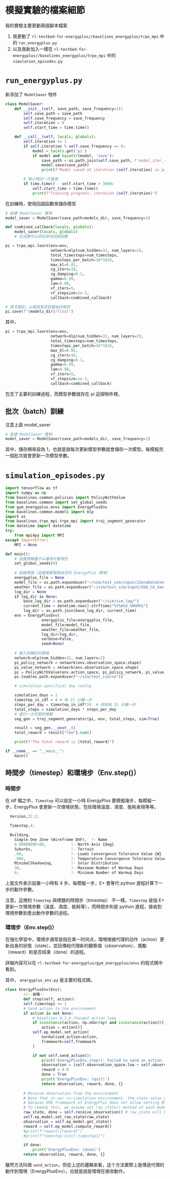 # 模擬實驗的檔案細節

我的實驗主要更動兩個腳本檔案

1. 我更動了 `rl-testbed-for-energyplus//baselines_energyplus/trpo_mpi` 中的 `run_energyplus.py` 
2. 以及我新加入一樣在 `rl-testbed-for-energyplus//baselines_energyplus/trpo_mpi` 中的  `simulation_episodes.py`

# `run_energyplus.py`

新添加了 `ModelSaver` 物件

```python
class ModelSaver:
    def __init__(self, save_path, save_frequency=1):
        self.save_path = save_path
        self.save_frequency = save_frequency
        self.iteration = 0
        self.start_time = time.time()

    def __call__(self, locals, globals):
        self.iteration += 1
        if self.iteration % self.save_frequency == 0:
            model = locals.get('pi')
            if model and hasattr(model, 'save'):
                save_path = os.path.join(self.save_path, f'model_iter_{self.iteration}')
                model.save(save_path)
                print(f"Model saved at iteration {self.iteration} in path: {save_path}")

        # 每小時印一次進度
        if time.time() - self.start_time > 3600:
            self.start_time = time.time()
            print(f"Training progress: iteration {self.iteration}")
```

在訓練時，使用回調函數來儲存模型

```python
# 創建 ModelSaver 實例
model_saver = ModelSaver(save_path=models_dir, save_frequency=1)

def combined_callback(locals, globals):
    model_saver(locals, globals)
    # 在這裡可以添加其他回調函數

pi = trpo_mpi.learn(env=env,
                    network=mlp(num_hidden=32, num_layers=2),
                    total_timesteps=num_timesteps,
                    timesteps_per_batch=16*1024,
                    max_kl=0.01,
                    cg_iters=10,
                    cg_damping=0.1,
                    gamma=0.99,
                    lam=0.98,
                    vf_iters=5,
                    vf_stepsize=1e-3,
                    callback=combined_callback)

# 再次儲存，以確保有存到最後的模型
pi.save(f"{models_dir}/final")

```

其中，

```python
pi = trpo_mpi.learn(env=env,
                    network=mlp(num_hidden=32, num_layers=2),
                    total_timesteps=num_timesteps,
                    timesteps_per_batch=16*1024,
                    max_kl=0.01,
                    cg_iters=10,
                    cg_damping=0.1,
                    gamma=0.99,
                    lam=0.98,
                    vf_iters=5,
                    vf_stepsize=1e-3,
                    callback=combined_callback)
```

包含了主要的訓練過程，而模型參數就存在 pi 這個物件裡。

## 批次（batch）訓練

注意上面 model_saver

```python
# 創建 ModelSaver 實例
model_saver = ModelSaver(save_path=models_dir, save_frequency=1)
```

其中，儲存頻率設為 1，也就是說每次更新模型參數就會儲存一次模型。每模擬完一個批次就會更新一次模型參數。

# `simulation_episodes.py`

```python
import tensorflow as tf
import numpy as np
from baselines.common.policies import PolicyWithValue
from baselines.common import set_global_seeds
from gym_energyplus.envs import EnergyPlusEnv
from baselines.common.models import mlp
import os
from baselines.trpo_mpi.trpo_mpi import traj_segment_generator
from datetime import datetime
try:
    from mpi4py import MPI
except ImportError:
    MPI = None

def main():
    # 設置隨機種子以確保可重現性
    set_global_seeds(0)
    
    # 創建環境（這裡需要替換為您的 EnergyPlus 環境）
    energyplus_file = None
    model_file = os.path.expanduser("~/sim/test_sim/input/2ZoneDataCenterHVAC_wEconomizer_Temp.idf")
    weather_file = os.path.expanduser("~/sim/test_sim/input/USA_CA_San.Francisco.Intl.AP.724940_TMY3_2015_JuneFirst.epw")
    log_dir = None
    if log_dir is None:
        base_log_dir = os.path.expanduser("~/sim/sim_log/")
        current_time = datetime.now().strftime("%Y%m%d_%H%M%S")
        log_dir = os.path.join(base_log_dir, current_time)
    env = EnergyPlusEnv(
                energyplus_file=energyplus_file,
                model_file=model_file,
                weather_file=weather_file,
                log_dir=log_dir,
                verbose=False,
                seed=None)
    
    # 載入訓練好的策略
    network=mlp(num_hidden=32, num_layers=2)
    pi_policy_network = network(env.observation_space.shape)
    pi_value_network = network(env.observation_space.shape)
    pi = PolicyWithValue(env.action_space, pi_policy_network, pi_value_network)
    pi.load(os.path.expanduser("~/sim/test_sim/nn"))

    # simulation specifical day config

    simulation_days = 1
    timestep_in_idf = 4 # 每 15 分鐘一步
    steps_per_day = timestep_in_idf*24  # 假設每 15 分鐘一步
    total_steps = simulation_days * steps_per_day
    # 進行一次完整的模擬
    seg_gen = traj_segment_generator(pi, env, total_steps, sim=True)

    result = seg_gen.__next__()
    total_reward = result["rew"].sum()

    print(f"The total reward is {total_reward}")

if __name__ == "__main__":
    main()
```

## 時間步（timestep）和環境步（Env.step()）

### 時間步

在 idf 檔之中，`Timestep` 可以設定一小時 EnergyPlus 要模擬幾步，每模擬一步，EnergyPlus 會更新一次環境狀態，包括環境溫度、濕度、能耗表現等等。

```python
  Version,22.2;

  Timestep,4;

  Building,
    Simple One Zone (Wireframe DXF),  !- Name
    0.0000000E+00,           !- North Axis {deg}
    Suburbs,                 !- Terrain
    .04,                     !- Loads Convergence Tolerance Value {W}
    .004,                    !- Temperature Convergence Tolerance Value {deltaC}
    MinimalShadowing,        !- Solar Distribution
    30,                      !- Maximum Number of Warmup Days
    6;                       !- Minimum Number of Warmup Days
```

上面文件表示設置一小時有 4 步。每模擬一步，E+ 會等代 python 進程計算下一步的動作參數。

注意，這裡的 `Timestep` 與標題的時間步（timestep） 不一樣。`Timestep` 是指 E+ 更新一次環境參數（溫度、濕度、能耗等），而時間步則是 python 進程，接收到環境參數到產出動作參數的過程。

### 環境步（Env.step()）

在強化學習中，環境步通常是指在某一时间点，環境根據代理的动作（action）更新自身的狀態（state），並回傳給代理新的觀察值（observation）、獎勵（reward）和是否结束（done）的過程。

詳細內容可以在 `rl-testbed-for-energyplus/gym_energyplus/envs` 的程式碼中看到。

其中， `energyplus_env.py` 是主要的程式碼。

```python
class EnergyPlusEnv(Env):
		//--省略--
		def step(self, action):
        self.timestep1 += 1
        # Send action to the environment
        if action is not None:
            # baselines 0.1.6 changed action type
            if isinstance(action, np.ndarray) and isinstance(action[0], np.ndarray):
                action = action[0]
            self.ep_model.set_action(
                normalized_action=action,
                framework=self.framework
            )

            if not self.send_action():
                print('EnergyPlusEnv.step(): Failed to send an action. Quitting.')
                observation = (self.observation_space.low + self.observation_space.high) * 0.5
                reward = 0.0
                done = True
                print('EnergyPlusEnv: (quit)')
                return observation, reward, done, {}
        
        # Receive observation from the environment    
        # Note that in our co-simulation environment, the state value of the last time step can not be retrived from EnergyPlus process
        # because EMS framework of EnergyPlus does not allow setting EMS calling point ater the last timestep is completed.
        # To remedy this, we assume set_raw_state() method of each model handle the case raw_state is None.
        raw_state, done = self.receive_observation() # raw_state will be None for for call at total_timestep + 1
        self.ep_model.set_raw_state(raw_state)
        observation = self.ep_model.get_state()
        reward = self.ep_model.compute_reward()
        #print(f"reward:{reward}")
        #print(f"timestep:{self.timestep1}")

        if done:
            print('EnergyPlusEnv: (done)')
        return observation, reward, done, {}
```

雖然方法叫做 `send_action`，但從上述的邏輯来看，这个方法實際上是傳遞代理的動作到環境（EnergyPlusEnv）。也就是說是環境在接收動作。
